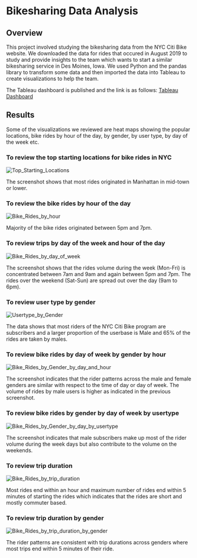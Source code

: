 # Bikesharing Data Analysis

## Overview

This project involved studying the bikesharing data from the NYC Citi Bike website. We downloaded the data for rides that occured in August 2019 to study and provide insights to the team which wants to start a similar bikesharing service in Des Moines, Iowa. We used Python and the pandas library to transform some data and then imported the data into Tableau to create visualizations to help the team. 

The Tableau dashboard is published and the link is as follows:
[Tableau Dashboard](https://public.tableau.com/profile/dushyant.katragadda#!/vizhome/NYCCitiBikeAnalysisfordatainAug2019/NYCCitiBikeAnalysis)

## Results

Some of the visualizations we reviewed are heat maps showing the popular locations, bike rides by hour of the day, by gender, by user type, by day of the week etc. 

### To review the top starting locations for bike rides in NYC

![Top_Starting_Locations](https://github.com/dkatragadda/bikesharing/blob/main/Resources/Top_Starting_Locations.png)

The screenshot shows that most rides originated in Manhattan in mid-town or lower. 

### To review the bike rides by hour of the day

![Bike_Rides_by_hour](https://github.com/dkatragadda/bikesharing/blob/main/Resources/Bike_rides_by_hour.png)

Majority of the bike rides originated between 5pm and 7pm. 

### To review trips by day of the week and hour of the day

![Bike_Rides_by_day_of_week](https://github.com/dkatragadda/bikesharing/blob/main/Resources/Bike_rides_by_day_by_hour.png)

The screenshot shows that the rides volume during the week (Mon-Fri) is concentrated between 7am and 9am and again between 5pm and 7pm. The rides over the weekend (Sat-Sun) are spread out over the day (9am to 6pm). 

### To review user type by gender

![Usertype_by_Gender](https://github.com/dkatragadda/bikesharing/blob/main/Resources/Riderbase_by_usertype_and_gender.png)

The data shows that most riders of the NYC Citi Bike program are subscribers and a larger proportion of the userbase is Male and 65% of the rides are taken by males. 

### To review bike rides by day of week by gender by hour

![Bike_Rides_by_Gender_by_day_and_hour](https://github.com/dkatragadda/bikesharing/blob/main/Resources/Bike_rides_by_day_by_hour_by_gender.png)

The screenshot indicates that the rider patterns across the male and female genders are similar with respect to the time of day or day of week. The volume of rides by male users is higher as indicated in the previous screenshot. 

### To review bike rides by gender by day of week by usertype

![Bike_Rides_by_Gender_by_day_by_usertype](https://github.com/dkatragadda/bikesharing/blob/main/Resources/Bike_rides_by_gender_by_usertype.png)

The screenshot indicates that male subscribers make up most of the rider volume during the week days but also contribute to the volume on the weekends. 

### To review trip duration

![Bike_Rides_by_trip_duration](https://github.com/dkatragadda/bikesharing/blob/main/Resources/Ride_duration.png)

Most rides end within an hour and maximum number of rides end within 5 minutes of starting the rides which indicates that the rides are short and mostly commuter based. 

### To review trip duration by gender

![Bike_Rides_by_trip_duration_by_gender](https://github.com/dkatragadda/bikesharing/blob/main/Resources/Ride_duration_by_gender.png)

The rider patterns are consistent with trip durations across genders where most trips end within 5 minutes of their ride.

